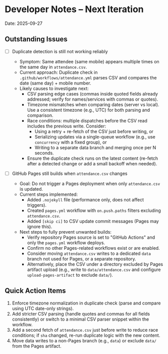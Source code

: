# Developer Notes – Next Iteration

Date: 2025-09-27

## Outstanding Issues

- [ ] Duplicate detection is still not working reliably
  - Symptom: Same attendee (same mobile) appears multiple times on the same day in `attendance.csv`.
  - Current approach: Duplicate check in `.github/workflows/attendance.yml` parses CSV and compares the date (same day) + mobile number.
  - Likely causes to investigate next:
    - CSV parsing edge cases (commas inside quoted fields already addressed; verify for names/services with commas or quotes).
    - Timezone mismatches when comparing dates (server vs local). Use a consistent timezone (e.g., UTC) for both parsing and comparison.
    - Race conditions: multiple dispatches before the CSV read includes the previous write. Consider:
      - Using a retry + re-fetch of the CSV just before writing, or
      - Serializing updates via a single-queue workflow (e.g., use `concurrency` with a fixed group), or
      - Writing to a separate data branch and merging once per N seconds.
    - Ensure the duplicate check runs on the latest content (re-fetch after a detected change or add a small backoff when needed).

- [ ] GitHub Pages still builds when `attendance.csv` changes
  - Goal: Do not trigger a Pages deployment when only `attendance.csv` is updated.
  - Current steps implemented:
    - Added `.nojekyll` file (performance only, does not affect triggers).
    - Created `pages.yml` workflow with `on.push.paths` filters excluding `attendance.csv`.
    - Added `[skip ci]` to CSV update commit messages (Pages may ignore this).
  - Next steps to fully prevent unwanted builds:
    - Verify repository Pages source is set to "GitHub Actions" and only the `pages.yml` workflow deploys.
    - Confirm no other Pages-related workflows exist or are enabled.
    - Consider moving `attendance.csv` writes to a dedicated `data` branch not used for Pages, or a separate repository.
    - Alternatively, place the CSV under a directory excluded by Pages artifact upload (e.g., write to `data/attendance.csv` and configure `upload-pages-artifact` to exclude `data/`).

## Quick Action Items

1. Enforce timezone normalization in duplicate check (parse and compare using UTC date-only strings).
2. Add stricter CSV parsing (handle quotes and commas for all fields consistently) or switch to a minimal CSV parser snippet within the workflow.
3. Add a second fetch of `attendance.csv` just before write to reduce race conditions; if `sha` changed, re-run duplicate logic with the new content.
4. Move data writes to a non-Pages branch (e.g., `data`) or exclude `data/` from the Pages artifact.
